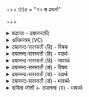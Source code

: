 +++
title = "१५ स प्रथमो"

+++
<details><summary>पदपाठः - दयानन्दादि</summary>

सः। प्र॒थ॒मः। बृह॒स्पतिः॑। चि॒कि॒त्वान्। तस्मै॑। इन्द्रा॑य। सु॒तम्। आ। जु॒हो॒त॒। स्वाहा॑। तृ॒म्पन्तु॑। होत्राः॑। मध्वः॑। याः। स्वि॑ष्टा॒ इति॒ सुऽइ॑ष्टाः। याः। सुप्री॑ता॒ इति॒ सुऽप्री॑ताः। सुहु॑ता॒ इति॑ सुऽहु॑ताः। यत्। स्वाहा॑। अया॑ट्। अ॒ग्नीत्। १५।
</details>

<details><summary>अधिमन्त्रम् (VC)</summary>

- विश्वेदेवा देवताः
- वत्सार काश्यप ऋषिः
- निचृद् ब्राह्मी अनुष्टुप्
- गान्धारः
</details>

<details><summary>दयानन्द-सरस्वती (हि) - विषयः</summary>

अब स्वामी और सेवक के कर्म्म को अगले मन्त्र में कहा है ॥
</details>

<details><summary>दयानन्द-सरस्वती (हि) - पदार्थः</summary>

पदार्थान्वयभाषाः -  हे शिष्यो ! तुम लोग जैसे वह पूर्व मन्त्र से प्रतिपादित (प्रथमः) आदि मित्र (चिकित्वान्) विज्ञानवान् (बृहस्पतिः) सब विद्यायुक्त वाणी का पालनेवाला जिस ऐश्वर्य्य के लिये प्रयत्न करता है, वैसे (तस्मै) उस (इन्द्राय) ऐश्वर्य के लिये (स्वाहा) सत्य वाणी और (सुतम्) निष्पादित श्रेष्ठ व्यवहार का (आजुहोत) अच्छे प्रकार ग्रहण करो और जैसे (यत्) जो (होत्राः) योग स्वीकार करने के योग्य वा (याः) जो (मध्वः) माधुर्य्यादिगुणयुक्त (स्विष्टाः) जिनसे कि अच्छे-अच्छे इष्ट काम बनते हैं (याः) वा जो ऐसी हैं कि (सुहुताः) जिनसे अच्छे प्रकार हवन आदि कर्म्म सिद्ध होते हैं (सुप्रीताः) और अच्छे प्रकार प्रसन्न रहती हैं, वे विद्वान् स्त्रीजन वा (अग्नीत्) कोई अच्छी प्रेरणा को प्राप्त हुआ विद्वान् योगी (स्वाहा) सत्यवाणी से (अयाट्) सभों को सत्कृत करता और तृप्त रहता है। आप लोग उन स्त्रियों और उस योगी के समान (तृम्पन्तु) तृप्त हूजिये ॥१५॥
</details>

<details><summary>दयानन्द-सरस्वती (हि) - भावार्थः</summary>

भावार्थभाषाः -  इस मन्त्र में वाचकलुप्तोपमालङ्कार है। जैसे योगी विद्वान् और योगिनी विद्वानों की स्त्रीजन परमैश्वर्य्य के लिये यत्न करें और जैसे सेवक अपने स्वामी का सेवन करता है, वैसे अन्य पुरुषों को भी उचित है कि उन-उन कामों में प्रवृत होकर अपनी अभीष्ट सिद्धि को पहुँचे ॥१५॥
</details>

<details><summary>दयानन्द-सरस्वती (सं) - विषयः</summary>

अथ स्वामिसेवककृत्यमाह ॥
</details>

<details><summary>दयानन्द-सरस्वती (सं) - पदार्थः</summary>

पदार्थान्वयभाषाः -  हे शिष्या ! यूयं यथा स पूर्वोक्तो मित्रः प्रथमश्चिकित्वान् बृहस्पतिर्यस्मै प्रयतेत, तस्मै इन्द्राय स्वाहा सुतमाजुहोत। तथा यद्या होत्रा या मध्वः स्विष्टा याः सुहुता सुप्रीताः स्त्रियोऽग्नीत् कश्चिद् योगी च स्वाहायाट् तथा भवन्तस्तृम्पन्तु ॥१५॥
</details>

<details><summary>दयानन्द-सरस्वती (सं) - भावार्थः</summary>

भावार्थभाषाः -  अत्र वाचकलुप्तोपमालङ्कारः। यथा योगिनो विद्वांसो योगिन्यो विदुष्यश्च परमैश्वर्य्यप्राप्तये प्रयतन्ते, यथा च सेवकः स्वामिसेवनमाचरति, तथैवान्यैः तत्तत् कर्म्मणि प्रवृत्त्य स्वाभीष्टसिद्धिः सम्पादनीया ॥१५॥
</details>

<details><summary>सविता जोशी ← दयानन्दः (म) - भावार्थः</summary>

भावार्थभाषाः -  या मंत्रात वाचकलुप्तोपमालंकार आहे. ज्याप्रमाणे विद्वान योगी व विदुषी योगिनी व विद्वानाच्रुा स्त्रिया परम ऐश्वर्यासाठी प्रयत्न करतात व सेवक आपल्या स्वामीची सेवा करतात, त्याप्रमाणे इतरांनीही आपापल्या कामात राहून आपल्या अभीष्ट सिद्धीसाठी प्रयत्न करून ती प्राप्त करावी.
</details>